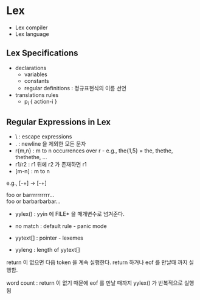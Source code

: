 # Lex

* Lex compiler
* Lex language

## Lex Specifications

* declarations
  * variables
  * constants
  * regular definitions : 정규표현식의 이름 선언
* translations rules
  * p<sub>i</sub> { action-i }
  
## Regular Expressions in Lex

* \ : escape expressions
* . : newline 을 제외한 모든 문자
* r{m,n} : m to n occurrences over r - e.g., the{1,5} = the, thethe, thethethe, ...
* r1/r2 : r1 뒤에 r2 가 존재하면 r1
* [m-n] : m to n

e.g., [-+] -> [\-+]

foo or barrrrrrrrrr...  
foo or barbarbarbar...

* yylex() : yyin 에 FILE* 을 매개변수로 넘겨준다.

* no match : default rule - panic mode
* yytext[] : pointer - lexemes
* yyleng : length of yytext[]

return 이 없으면 다음 token 을 계속 실행한다. return 하거나 eof 를 만날때 까지 실행함.

word count : return 이 없기 때문에 eof 를 만날 때까지 yylex() 가 반복적으로 실행됨

